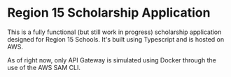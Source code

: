 # Region 15 Scholarship Application 

This is a fully functional (but still work in progress) scholarship application designed for Region 15 Schools.
It's built using Typescript and is hosted on AWS.

As of right now, only API Gateway is simulated using Docker through the use of the AWS SAM CLI.

